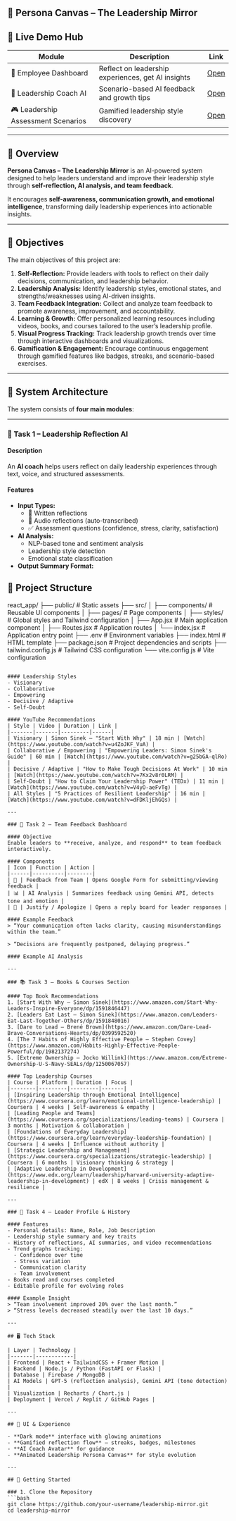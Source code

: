## 🌟 Persona Canvas – The Leadership Mirror

## 🚀 Live Demo Hub

| Module | Description | Link |
|--------|-------------|------|
| 🧭 Employee Dashboard | Reflect on leadership experiences, get AI insights | [Open](https://leadership-mirror-we03101.public.builtwithrocket.new) |
| 🧠 Leadership Coach AI | Scenario-based AI feedback and growth tips | [Open](https://leadership-coach-ai-vkv9942.public.builtwithrocket.new) |
| 🎮 Leadership Assessment Scenarios | Gamified leadership style discovery | [Open](https://v0-leadership-assessment-scenarios.vercel.app/) |

---

## 🧭 Overview

**Persona Canvas – The Leadership Mirror** is an AI-powered system designed to help leaders understand and improve their leadership style through **self-reflection, AI analysis, and team feedback**.  

It encourages **self-awareness, communication growth, and emotional intelligence**, transforming daily leadership experiences into actionable insights.

---

## 🎯 Objectives

The main objectives of this project are:

1. **Self-Reflection:** Provide leaders with tools to reflect on their daily decisions, communication, and leadership behavior.  
2. **Leadership Analysis:** Identify leadership styles, emotional states, and strengths/weaknesses using AI-driven insights.  
3. **Team Feedback Integration:** Collect and analyze team feedback to promote awareness, improvement, and accountability.  
4. **Learning & Growth:** Offer personalized learning resources including videos, books, and courses tailored to the user’s leadership profile.  
5. **Visual Progress Tracking:** Track leadership growth trends over time through interactive dashboards and visualizations.  
6. **Gamification & Engagement:** Encourage continuous engagement through gamified features like badges, streaks, and scenario-based exercises.  

---

## 🧩 System Architecture

The system consists of **four main modules**:

---

### 🧠 Task 1 – Leadership Reflection AI

#### Description
An **AI coach** helps users reflect on daily leadership experiences through text, voice, and structured assessments.

#### Features
- **Input Types:**
  - 📄 Written reflections  
  - 🎤 Audio reflections (auto-transcribed)  
  - ✅ Assessment questions (confidence, stress, clarity, satisfaction)  
- **AI Analysis:**
  - NLP-based tone and sentiment analysis  
  - Leadership style detection  
  - Emotional state classification  
- **Output Summary Format:**


## 📁 Project Structure 

react_app/
├── public/             # Static assets
├── src/
│   ├── components/     # Reusable UI components
│   ├── pages/          # Page components
│   ├── styles/         # Global styles and Tailwind configuration
│   ├── App.jsx         # Main application component
│   ├── Routes.jsx      # Application routes
│   └── index.jsx       # Application entry point
├── .env                # Environment variables
├── index.html          # HTML template
├── package.json        # Project dependencies and scripts
├── tailwind.config.js  # Tailwind CSS configuration
└── vite.config.js      # Vite configuration
```

#### Leadership Styles
- Visionary  
- Collaborative  
- Empowering  
- Decisive / Adaptive  
- Self-Doubt  

#### YouTube Recommendations
| Style | Video | Duration | Link |
|-------|-------|---------|------|
| Visionary | Simon Sinek – "Start With Why" | 18 min | [Watch](https://www.youtube.com/watch?v=u4ZoJKF_VuA) |
| Collaborative / Empowering | "Empowering Leaders: Simon Sinek's Guide" | 60 min | [Watch](https://www.youtube.com/watch?v=g25bGA-qlRo) |
| Decisive / Adaptive | "How to Make Tough Decisions At Work" | 10 min | [Watch](https://www.youtube.com/watch?v=7Kx2v8r0LRM) |
| Self-Doubt | "How to Claim Your Leadership Power" (TEDx) | 11 min | [Watch](https://www.youtube.com/watch?v=V4yO-aeFvTg) |
| All Styles | "5 Practices of Resilient Leadership" | 16 min | [Watch](https://www.youtube.com/watch?v=dFDKljEhGQs) |

---

### 🧭 Task 2 – Team Feedback Dashboard

#### Objective
Enable leaders to **receive, analyze, and respond** to team feedback interactively.

#### Components
| Icon | Function | Action |
|------|----------|--------|
| 📝 | Feedback from Team | Opens Google Form for submitting/viewing feedback |
| 📊 | AI Analysis | Summarizes feedback using Gemini API, detects tone and emotion |
| 💬 | Justify / Apologize | Opens a reply board for leader responses |

#### Example Feedback
> “Your communication often lacks clarity, causing misunderstandings within the team.”

> “Decisions are frequently postponed, delaying progress.”

#### Example AI Analysis

---

### 📚 Task 3 – Books & Courses Section

#### Top Book Recommendations
1. [Start With Why – Simon Sinek](https://www.amazon.com/Start-Why-Leaders-Inspire-Everyone/dp/1591846447)  
2. [Leaders Eat Last – Simon Sinek](https://www.amazon.com/Leaders-Eat-Last-Together-Others/dp/1591848016)  
3. [Dare to Lead – Brené Brown](https://www.amazon.com/Dare-Lead-Brave-Conversations-Hearts/dp/0399592520)  
4. [The 7 Habits of Highly Effective People – Stephen Covey](https://www.amazon.com/Habits-Highly-Effective-People-Powerful/dp/1982137274)  
5. [Extreme Ownership – Jocko Willink](https://www.amazon.com/Extreme-Ownership-U-S-Navy-SEALs/dp/1250067057)  

#### Top Leadership Courses
| Course | Platform | Duration | Focus |
|--------|---------|---------|-------|
| [Inspiring Leadership through Emotional Intelligence](https://www.coursera.org/learn/emotional-intelligence-leadership) | Coursera | 4 weeks | Self-awareness & empathy |
| [Leading People and Teams](https://www.coursera.org/specializations/leading-teams) | Coursera | 3 months | Motivation & collaboration |
| [Foundations of Everyday Leadership](https://www.coursera.org/learn/everyday-leadership-foundation) | Coursera | 4 weeks | Influence without authority |
| [Strategic Leadership and Management](https://www.coursera.org/specializations/strategic-leadership) | Coursera | 6 months | Visionary thinking & strategy |
| [Adaptive Leadership in Development](https://www.edx.org/learn/leadership/harvard-university-adaptive-leadership-in-development) | edX | 8 weeks | Crisis management & resilience |

---

### 👤 Task 4 – Leader Profile & History

#### Features
- Personal details: Name, Role, Job Description  
- Leadership style summary and key traits  
- History of reflections, AI summaries, and video recommendations  
- Trend graphs tracking:
  - Confidence over time  
  - Stress variation  
  - Communication clarity  
  - Team involvement  
- Books read and courses completed  
- Editable profile for evolving roles  

#### Example Insight
> “Team involvement improved 20% over the last month.”  
> “Stress levels decreased steadily over the last 10 days.”

---

## 🖥️ Tech Stack

| Layer | Technology |
|-------|------------|
| Frontend | React + TailwindCSS + Framer Motion |
| Backend | Node.js / Python (FastAPI or Flask) |
| Database | Firebase / MongoDB |
| AI Models | GPT-5 (reflection analysis), Gemini API (tone detection) |
| Visualization | Recharts / Chart.js |
| Deployment | Vercel / Replit / GitHub Pages |

---

## 🎨 UI & Experience

- **Dark mode** interface with glowing animations  
- **Gamified reflection flow** – streaks, badges, milestones  
- **AI Coach Avatar** for guidance  
- **Animated Leadership Persona Canvas** for style evolution  

---

## 🚀 Getting Started

### 1. Clone the Repository
```bash
git clone https://github.com/your-username/leadership-mirror.git
cd leadership-mirror


